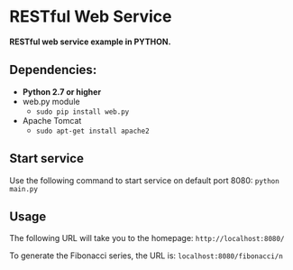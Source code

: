 RESTful Web Service 
===================

**RESTful web service example in PYTHON.**

Dependencies:
---

* **Python 2.7 or higher**
* web.py module
  * `sudo pip install web.py`
* Apache Tomcat
  * `sudo apt-get install apache2`

Start service
---

Use the following command to start service on default port 8080: 
`python main.py`

Usage
---

The following URL will take you to the homepage:
`http://localhost:8080/`

To generate the Fibonacci series, the URL is:
`localhost:8080/fibonacci/n`


